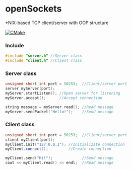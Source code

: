 # openSockets
*NIX-based TCP client/server with OOP structure

[![CMake](https://github.com/TeslaSesla/openSockets/actions/workflows/cmake.yml/badge.svg?branch=master)](https://github.com/TeslaSesla/openSockets/actions/workflows/cmake.yml)


### Include
```C++
#include "server.h" //Server class
#include "client.h" //Client class
```

### Server class
```C++
unsigned short int port = 50253;  //Client/server port
server myServer(port);
myServer.startListen(); //Open server for listening
myServer.accept();      //Accept connection

string message = myServer.read(); //Read message  
myServer.sendPacket("Hello!");    //Send message
```

### Client class
```C++
unsigned short int port = 50253;  //Client/server port
client myClient(port);
myClient.init("127.0.0.1"); //Initializate connection
myClient.connect();         //Create connection

myClient.send("Hi!");             //Send message
cout << myClient.read() << endl;  //Read message
```
